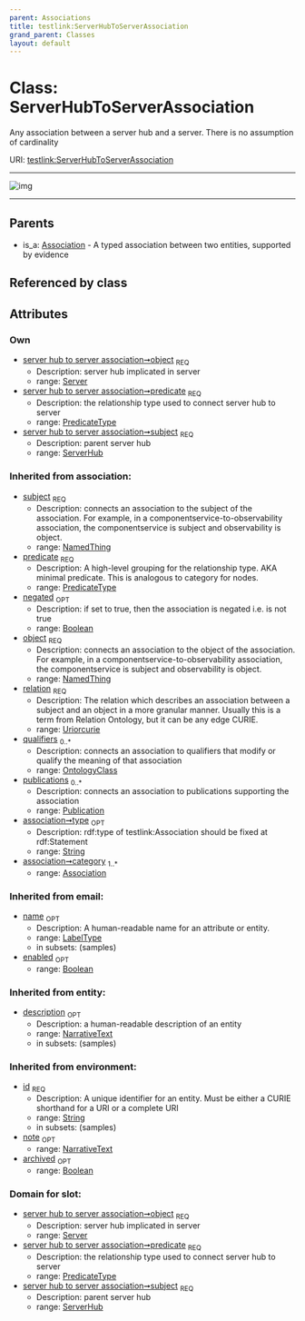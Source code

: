 ```yaml
---
parent: Associations
title: testlink:ServerHubToServerAssociation
grand_parent: Classes
layout: default
---
```


# Class: ServerHubToServerAssociation


Any association between a server hub and a server. There is no assumption of cardinality

URI: [testlink:ServerHubToServerAssociation](https://w3id.org/testlink/vocab/ServerHubToServerAssociation)


---

![img](http://yuml.me/diagram/nofunky;dir:TB/class/[Server]%3Cobject%201..1-%20[ServerHubToServerAssociation%7Cpredicate:predicate_type;negated(i):boolean%20%3F;relation(i):uriorcurie;type(i):string%20%3F;id(i):string;name(i):label_type%20%3F;enabled(i):boolean%20%3F;archived(i):boolean%20%3F;description(i):narrative_text%20%3F;note(i):narrative_text%20%3F],[ServerHub]%3Csubject%201..1-%20[ServerHubToServerAssociation],[Association]%5E-[ServerHubToServerAssociation],[ServerHub],[Server],[Publication],[OntologyClass],[Association])

---


## Parents

 *  is_a: [Association](Association.md) - A typed association between two entities, supported by evidence

## Referenced by class


## Attributes


### Own

 * [server hub to server association➞object](server_hub_to_server_association_object.md)  <sub>REQ</sub>
    * Description: server hub implicated in server
    * range: [Server](Server.md)
 * [server hub to server association➞predicate](server_hub_to_server_association_predicate.md)  <sub>REQ</sub>
    * Description: the relationship type used to connect server hub to server
    * range: [PredicateType](types/PredicateType.md)
 * [server hub to server association➞subject](server_hub_to_server_association_subject.md)  <sub>REQ</sub>
    * Description: parent server hub
    * range: [ServerHub](ServerHub.md)

### Inherited from association:

 * [subject](subject.md)  <sub>REQ</sub>
    * Description: connects an association to the subject of the association. For example, in a componentservice-to-observability association, the componentservice is subject and observability is object.
    * range: [NamedThing](NamedThing.md)
 * [predicate](predicate.md)  <sub>REQ</sub>
    * Description: A high-level grouping for the relationship type. AKA minimal predicate. This is analogous to category for nodes.
    * range: [PredicateType](types/PredicateType.md)
 * [negated](negated.md)  <sub>OPT</sub>
    * Description: if set to true, then the association is negated i.e. is not true
    * range: [Boolean](types/Boolean.md)
 * [object](object.md)  <sub>REQ</sub>
    * Description: connects an association to the object of the association. For example, in a componentservice-to-observability association, the componentservice is subject and observability is object.
    * range: [NamedThing](NamedThing.md)
 * [relation](relation.md)  <sub>REQ</sub>
    * Description: The relation which describes an association between a subject and an object in a more granular manner. Usually this is a term from Relation Ontology, but it can be any edge CURIE.
    * range: [Uriorcurie](types/Uriorcurie.md)
 * [qualifiers](qualifiers.md)  <sub>0..*</sub>
    * Description: connects an association to qualifiers that modify or qualify the meaning of that association
    * range: [OntologyClass](OntologyClass.md)
 * [publications](publications.md)  <sub>0..*</sub>
    * Description: connects an association to publications supporting the association
    * range: [Publication](Publication.md)
 * [association➞type](association_type.md)  <sub>OPT</sub>
    * Description: rdf:type of testlink:Association should be fixed at rdf:Statement
    * range: [String](types/String.md)
 * [association➞category](association_category.md)  <sub>1..*</sub>
    * range: [Association](Association.md)

### Inherited from email:

 * [name](name.md)  <sub>OPT</sub>
    * Description: A human-readable name for an attribute or entity.
    * range: [LabelType](types/LabelType.md)
    * in subsets: (samples)
 * [enabled](enabled.md)  <sub>OPT</sub>
    * range: [Boolean](types/Boolean.md)

### Inherited from entity:

 * [description](description.md)  <sub>OPT</sub>
    * Description: a human-readable description of an entity
    * range: [NarrativeText](types/NarrativeText.md)
    * in subsets: (samples)

### Inherited from environment:

 * [id](id.md)  <sub>REQ</sub>
    * Description: A unique identifier for an entity. Must be either a CURIE shorthand for a URI or a complete URI
    * range: [String](types/String.md)
    * in subsets: (samples)
 * [note](note.md)  <sub>OPT</sub>
    * range: [NarrativeText](types/NarrativeText.md)
 * [archived](archived.md)  <sub>OPT</sub>
    * range: [Boolean](types/Boolean.md)

### Domain for slot:

 * [server hub to server association➞object](server_hub_to_server_association_object.md)  <sub>REQ</sub>
    * Description: server hub implicated in server
    * range: [Server](Server.md)
 * [server hub to server association➞predicate](server_hub_to_server_association_predicate.md)  <sub>REQ</sub>
    * Description: the relationship type used to connect server hub to server
    * range: [PredicateType](types/PredicateType.md)
 * [server hub to server association➞subject](server_hub_to_server_association_subject.md)  <sub>REQ</sub>
    * Description: parent server hub
    * range: [ServerHub](ServerHub.md)
